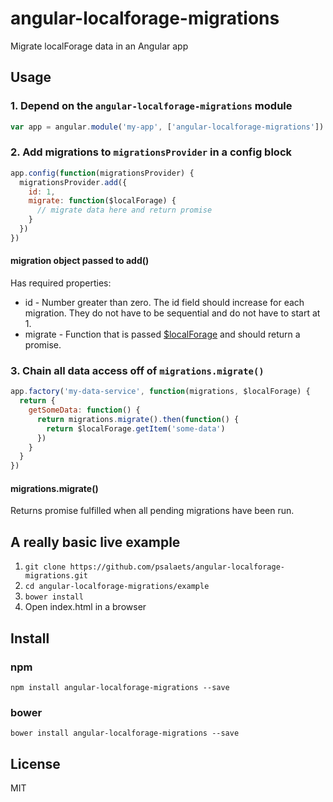 # angular-localforage-migrations

Migrate localForage data in an Angular app

## Usage

### 1. Depend on the `angular-localforage-migrations` module

```js
var app = angular.module('my-app', ['angular-localforage-migrations'])
```

### 2. Add migrations to `migrationsProvider` in a config block

```js
app.config(function(migrationsProvider) {
  migrationsProvider.add({
    id: 1,
    migrate: function($localForage) {
      // migrate data here and return promise
    }
  })
})
```

#### migration object passed to add()

Has required properties:

- id - Number greater than zero. The id field should increase for each migration. They do not have to be sequential and do not have to start at 1.
- migrate - Function that is passed [$localForage](https://github.com/ocombe/angular-localForage) and should return a promise.

### 3. Chain all data access off of `migrations.migrate()`

```js
app.factory('my-data-service', function(migrations, $localForage) {
  return {
    getSomeData: function() {
      return migrations.migrate().then(function() {
        return $localForage.getItem('some-data')
      })
    }
  }
})
```

#### migrations.migrate()

Returns promise fulfilled when all pending migrations have been run.

## A really basic live example

1. `git clone https://github.com/psalaets/angular-localforage-migrations.git`
2. `cd angular-localforage-migrations/example`
3. `bower install`
4. Open index.html in a browser

## Install

### npm

`npm install angular-localforage-migrations --save`

### bower

`bower install angular-localforage-migrations --save`

## License

MIT